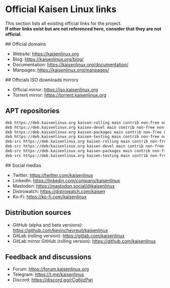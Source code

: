 # Official Kaisen Linux links

This section lists all existing official links for the project.    
**If other links exist but are not referenced here, consider that they are not official.**

## Official domains

- Website: https://kaisenlinux.org  
- Blog: https://kaisenlinux.org/blog/  
- Documentation: https://kaisenlinux.org/documentation/  
- Manpages: https://kaisenlinux.org/manpages/  

## Officials ISO downloads mirrors

- Official mirror: https://iso.kaisenlinux.org
- Torrent mirror: https://torrent.kaisenlinux.org

## APT repositories

```bash
deb https://deb.kaisenlinux.org kaisen-rolling main contrib non-free non-free-firmware
deb https://deb.kaisenlinux.org kaisen-devel main contrib non-free non-free-firmware
deb https://deb.kaisenlinux.org kaisen-packages main contrib non-free non-free-firmware
deb https://deb.kaisenlinux.org kaisen-testing main contrib non-free non-free-firmware
deb-src https://deb.kaisenlinux.org kaisen-rolling main contrib non-free non-free-firmware
deb-src https://deb/kaisenlinux.org kaisen-devel main contrib non-free non-free-firmware
deb-src https://deb.kaisenlinux.org kaisen-packages main contrib non-free non-free-firmware
deb-src https://deb.kaisenlinux.org kaisen-testing main contrib non-free non-free-firmware
```

## Social medias

- Twitter: https://twitter.com/kaisenlinux
- LinkedIn: https://linkedin.com/company/kaisenlinux
- Mastodon: https://mastodon.social/@kaisenlinux
- Distrowatch: https://distrowatch.com/kaisen
- Ko-Fi: https://ko-fi.com/kaisenlinux

## Distribution sources

- GitHub (alpha and beta versions): https://github.com/kevinchevreuil/kaisenlinux
- GitLab (rolling version): https://gitlab.com/kaisenlinux
- GitLab mirror GitHub (rolling version): https://github.com/kaisenlinux

## Feedback and discussions

- Forum: https://forum.kaisenlinux.org
- Telegram: https://t.me/kaisenlinux
- Discord: https://discord.gg/rCg6jjzPwj
